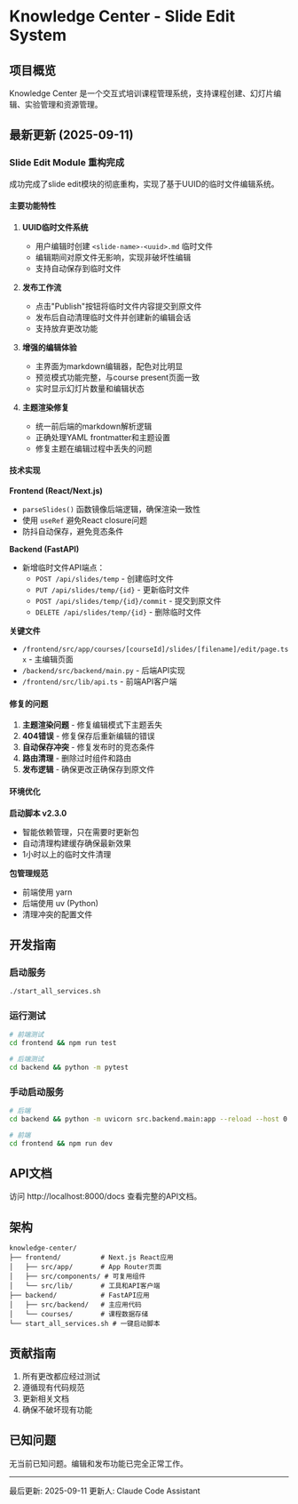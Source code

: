 # Knowledge Center - Slide Edit System

## 项目概览

Knowledge Center 是一个交互式培训课程管理系统，支持课程创建、幻灯片编辑、实验管理和资源管理。

## 最新更新 (2025-09-11)

### Slide Edit Module 重构完成

成功完成了slide edit模块的彻底重构，实现了基于UUID的临时文件编辑系统。

#### 主要功能特性

1. **UUID临时文件系统**
   - 用户编辑时创建 `<slide-name>-<uuid>.md` 临时文件
   - 编辑期间对原文件无影响，实现非破坏性编辑
   - 支持自动保存到临时文件

2. **发布工作流**
   - 点击"Publish"按钮将临时文件内容提交到原文件
   - 发布后自动清理临时文件并创建新的编辑会话
   - 支持放弃更改功能

3. **增强的编辑体验**
   - 主界面为markdown编辑器，配色对比明显
   - 预览模式功能完整，与course present页面一致
   - 实时显示幻灯片数量和编辑状态

4. **主题渲染修复**
   - 统一前后端的markdown解析逻辑
   - 正确处理YAML frontmatter和主题设置
   - 修复主题在编辑过程中丢失的问题

#### 技术实现

**Frontend (React/Next.js)**
- `parseSlides()` 函数镜像后端逻辑，确保渲染一致性
- 使用 `useRef` 避免React closure问题
- 防抖自动保存，避免竞态条件

**Backend (FastAPI)**
- 新增临时文件API端点：
  - `POST /api/slides/temp` - 创建临时文件
  - `PUT /api/slides/temp/{id}` - 更新临时文件
  - `POST /api/slides/temp/{id}/commit` - 提交到原文件
  - `DELETE /api/slides/temp/{id}` - 删除临时文件

**关键文件**
- `/frontend/src/app/courses/[courseId]/slides/[filename]/edit/page.tsx` - 主编辑页面
- `/backend/src/backend/main.py` - 后端API实现
- `/frontend/src/lib/api.ts` - 前端API客户端

#### 修复的问题

1. **主题渲染问题** - 修复编辑模式下主题丢失
2. **404错误** - 修复保存后重新编辑的错误
3. **自动保存冲突** - 修复发布时的竞态条件
4. **路由清理** - 删除过时组件和路由
5. **发布逻辑** - 确保更改正确保存到原文件

#### 环境优化

**启动脚本 v2.3.0**
- 智能依赖管理，只在需要时更新包
- 自动清理构建缓存确保最新效果
- 1小时以上的临时文件清理

**包管理规范**
- 前端使用 yarn
- 后端使用 uv (Python)
- 清理冲突的配置文件

## 开发指南

### 启动服务

```bash
./start_all_services.sh
```

### 运行测试

```bash
# 前端测试
cd frontend && npm run test

# 后端测试  
cd backend && python -m pytest
```

### 手动启动服务

```bash
# 后端
cd backend && python -m uvicorn src.backend.main:app --reload --host 0.0.0.0 --port 8000

# 前端
cd frontend && npm run dev
```

## API文档

访问 http://localhost:8000/docs 查看完整的API文档。

## 架构

```
knowledge-center/
├── frontend/          # Next.js React应用
│   ├── src/app/       # App Router页面
│   ├── src/components/ # 可复用组件
│   └── src/lib/       # 工具和API客户端
├── backend/           # FastAPI应用
│   ├── src/backend/   # 主应用代码
│   └── courses/       # 课程数据存储
└── start_all_services.sh # 一键启动脚本
```

## 贡献指南

1. 所有更改都应经过测试
2. 遵循现有代码规范
3. 更新相关文档
4. 确保不破坏现有功能

## 已知问题

无当前已知问题。编辑和发布功能已完全正常工作。

---

最后更新: 2025-09-11
更新人: Claude Code Assistant